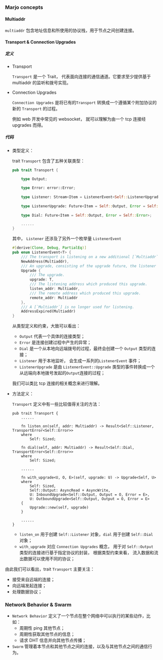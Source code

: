 ### Marjo concepts

#### Multiaddr

`multiaddr` 包含地址信息和所使用的协议栈，用于节点之间创建连接。



#### Transport & Connection Upgrades

##### 定义

- Transport

  `Transport` 是一个 Trait， 代表面向连接的通信通道。它要求至少提供基于 multiaddr 的监听和拨号实现。

- Connection Upgrades

  `Connection Upgrades` 是将已有的`Transport` 转换成一个遵循某个附加协议的新的 `Transport` 的过程。

  例如 web 开发中常见的 websocket， 就可以理解为由一个 tcp 连接经 upgrades 而得。



##### 代码

- 类型定义：

  trait `Transport` 包含了五种关联类型：

  ```rust
  pub trait Transport {
  
      type Output;
      
      type Error: error::Error;
      
      type Listener: Stream<Item = ListenerEvent<Self::ListenerUpgrade>, Error = Self::Error>;
      
      type ListenerUpgrade: Future<Item = Self::Output, Error = Self::Error>;
      
      type Dial: Future<Item = Self::Output, Error = Self::Error>;
  
      ......
  }
  ```

  其中， `Listener` 还涉及了另外一个枚举量 `ListenerEvent`

  ```rust
  #[derive(Clone, Debug, PartialEq)]
  pub enum ListenerEvent<T> {
      /// The transport is listening on a new additional [`Multiaddr`].
      NewAddress(Multiaddr),
      /// An upgrade, consisting of the upgrade future, the listener address and the remote address.
      Upgrade {
          /// The upgrade.
          upgrade: T,
          /// The listening address which produced this upgrade.
          listen_addr: Multiaddr,
          /// The remote address which produced this upgrade.
          remote_addr: Multiaddr
      },
      /// A [`Multiaddr`] is no longer used for listening.
      AddressExpired(Multiaddr)
  }
  
  
  ```

  从类型定义和约束，大致可以看出：

  - `Output` 代表一个具体的连接类型；
  - `Error` 是连接创建过程中产生的异常；
  - `Dial` 是一个从本地向远端拨号的过程，最终会创建一个 `Output` 类型的连接；
  - `Listener` 用于本地监听， 会生成一系列的`ListenerEvent` 事件；
  - `ListenerUpgrade` 是由 `ListenerEvent::Upgrade` 类型的事件转换成一个从远端向本地拨号发起的`Output`连接的过程；

  我们可以类比 tcp 连接的相关概念来进行理解。

- 方法定义：

  `Transport` 定义中有一些比较值得关注的方法：

  ```
  pub trait Transport {
      ......
  
      fn listen_on(self, addr: Multiaddr) -> Result<Self::Listener, TransportError<Self::Error>>
      where
          Self: Sized;
  
      fn dial(self, addr: Multiaddr) -> Result<Self::Dial, TransportError<Self::Error>>
      where
          Self: Sized;
  
      ......
  
      fn with_upgrade<U, O, E>(self, upgrade: U) -> Upgrade<Self, U>
      where
          Self: Sized,
          Self::Output: AsyncRead + AsyncWrite,
          U: InboundUpgrade<Self::Output, Output = O, Error = E>,
          U: OutboundUpgrade<Self::Output, Output = O, Error = E>
      {
          Upgrade::new(self, upgrade)
      }
      
      ......
  }
  
  ```

  - `listen_on` 用于创建 `Self::Listener` 对象，`dial` 用于创建 `Self::Dial` 对象；
  - `with_upgrade` 对应 `Connection Upgrades` 概念， 用于对 `Self::Output` 类型的连接进行基于指定协议的封装， 根据类型约束来看， 流入数据和流出数据可以使用不同的协议；



由此我们可以看出，trait  `Transport` 主要关注：

- 接受来自远端的连接；
- 向远端发起连接；
- 处理数据协议；



### Network Behavior & Swarm

- `Network Behavior` 定义了一个节点在整个网络中可以执行的某些动作，比如：
  - 周期性 ping 其他节点；
  - 周期性获取其他节点的信息；
  - 请求 DHT 信息并向其他节点传播；
- `Swarm` 管理着本节点和其他节点之间的连接，以及与其他节点之间的通信行为。





